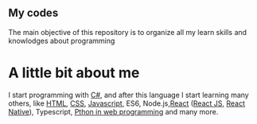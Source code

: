 ## My codes

The main objective of this repository is to organize all my learn skills and knowlodges about programming

# A little bit about me

I start programming with [C#](https://github.com/MateusTP/All-my-codes/tree/master/C%23), and after this language I start learning many others, like [HTML](https://github.com/MateusTP/All-my-codes/tree/master/HTML), [CSS](https://github.com/MateusTP/All-my-codes/tree/master/CSS), [Javascript](https://github.com/MateusTP/All-my-codes/tree/master/javascript), ES6, Node.js,[React](https://github.com/MateusTP/All-my-codes/tree/master/React) ([React JS](https://github.com/MateusTP/All-my-codes/tree/master/React/JS), [React Native](https://github.com/MateusTP/All-my-codes/tree/master/React/Native)), Typescript, [Pthon in web programming](https://github.com/MateusTP/All-my-codes/tree/master/Python) and many more.
